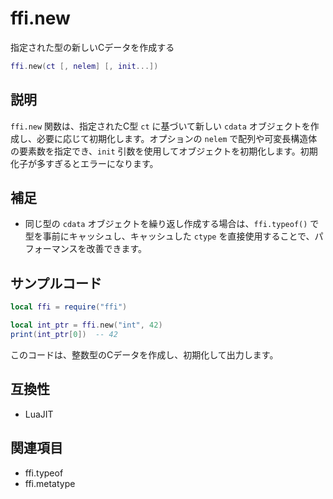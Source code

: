 # ffi.new

指定された型の新しいCデータを作成する

```lua
ffi.new(ct [, nelem] [, init...])
```

## 説明

`ffi.new` 関数は、指定されたC型 `ct` に基づいて新しい `cdata` オブジェクトを作成し、必要に応じて初期化します。オプションの `nelem` で配列や可変長構造体の要素数を指定でき、`init` 引数を使用してオブジェクトを初期化します。初期化子が多すぎるとエラーになります。

## 補足

- 同じ型の `cdata` オブジェクトを繰り返し作成する場合は、`ffi.typeof()` で型を事前にキャッシュし、キャッシュした `ctype` を直接使用することで、パフォーマンスを改善できます。
  
## サンプルコード

```lua
local ffi = require("ffi")

local int_ptr = ffi.new("int", 42)
print(int_ptr[0])  -- 42
```

このコードは、整数型のCデータを作成し、初期化して出力します。

## 互換性

- LuaJIT

## 関連項目

- ffi.typeof
- ffi.metatype
